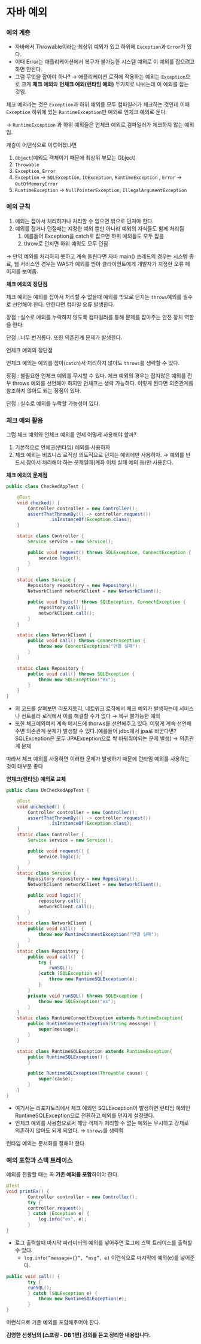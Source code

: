 # 자바 예외

### 예외 계층

- 자바에서 Throwable이라는 최상위 예외가 있고 하위에 `Exception`과 `Error`가 있다.
- 이때 Error는 애플리케이션에서 복구가 불가능한 시스템 예외로 이 예외를 잡으려고 하면 안된다.
- 그럼 무엇을 잡아야 하나? → 애플리케이션 로직에 적용하는 예외는 `Exception`으로 크게 **체크 예외**와 **언체크 예외(런타임 예외)** 두가지로 나뉘는데 이 예외를 잡는 것임.

체크 예외라는 것은 `Exception`과 하위 예외를 모두 컴파일러가 체크하는 것인데 이때 `Exception` 하위에 있는 `RuntimeException`만 예외로 언체크 예외로 둔다.

→ `RuntimeException` 과 하위 예외들은 언체크 예외로 컴파일러가 체크하지 않는 예외임.

계층이 어떤식으로 이루어졌냐면

1. `Object`(예외도 객체이기 때문에 최상위 부모는 Object)
2. `Throwable`
3. `Exception`, `Error`
4. `Exception` → `SQLException`, `IOException`, `RuntimeException` , `Error` → `OutOfMemoryError`
5. `RuntimeException` → `NullPointerException`, `IllegalArgumentException`

### 예외  규칙

1. 예외는 잡아서 처리하거나 처리할 수 없으면 밖으로 던져야 한다.
2. 예외를 잡거나 던질때는 지정한 예외 뿐만 아니라 예외의 자식들도 함께 처리됨
    1. 예를들어 Exception을 catch로 잡으면 하위 예외들도 모두 잡음
    2. throw로 던지면 하위 예외도 모두 던짐

→ 만약 예외를 처리하지 못하고 계속 돌린다면 자바 main() 쓰레드의 경우는 시스템 종료, 웹 서비스인 경우는 WAS가 예외를 받아 클라이언트에게 개발자가 지정한 오류 페이지를 보여줌.

**체크 예외의 장단점**

체크 예외는 예외를 잡아서 처리할 수 없을때 예외를 밖으로 던지는 `throws`예외를 필수로 선언해야 한다. 안한다면 컴파일 오류 발생한다.

장점 : 실수로 예외를 누락하지 않도록 컴파일러를 통해 문제를 잡아주는 안전 장치 역할을 한다.

단점 : 너무 번거롭다. 또한 의존관계 문제가 발생한다.

언체크 예외의 장단점

언체크 예외는 예외를 잡아(`catch`)서 처리하지 않아도 `throws`를 생략할 수 있다.

장점 : 불필요한 언체크 예외를 무시할 수 있다. 체크 예외의 경우는 잡지않은 예외를 전부 throws 예외를 선언해야 하지만 언체크는 생략 가능하다. 이렇게 된다면 의존관계를 참조하지 않아도 되는 장점이 있다.

단점 : 실수로 예외를 누락할 가능성이 있다.

### 체크 예외 활용

그럼 체크 예외와 언체크 예외를 언제 어떻게 사용해야 할까?

1. 기본적으로 언체크(런타임) 예외를 사용하자
2. 체크 예외는 비즈니스 로직상 의도적으로 던지는 예외에만 사용하자. → 예외를 반드시 잡아서 처리해야 하는 문제일때(계좌 이체 실패 예외 등)만 사용한다.

**체크 예외의 문제점**

```java
public class CheckedAppTest {

    @Test
    void checked() {
        Controller controller = new Controller();
        assertThatThrownBy(() -> controller.request())
                .isInstanceOf(Exception.class);
    }

    static class Controller {
        Service service = new Service();

        public void request() throws SQLException, ConnectException {
            service.logic();
        }
    }

    static class Service {
        Repository repository = new Repository();
        NetworkClient networkClient = new NetworkClient();

        public void logic() throws SQLException, ConnectException {
            repository.call();
            networkClient.call();
        }
    }

    static class NetworkClient {
        public void call() throws ConnectException {
            throw new ConnectException("연결 실패");
        }
    }

    static class Repository {
        public void call() throws SQLException {
            throw new SQLException("ex");
        }
    }
}
```

- 위 코드를 살펴보면 리포지토리, 네트워크 로직에서 체크 예외가 발생하는데 서비스나 컨트롤러 로직에서 이를 해결할 수가 없다 → 복구 불가능한 예외
- 또한 체크예외여서 계속 메서드에 thorws를 선언해주고 있다. 이렇게 계속 선언해주면 의존관계 문제가 발생할 수 있다.(예를들어 jdbc에서 jpa로 바꾼다면? SQLException은 모두 JPAException으로 싹 바꿔줘야되는 문제 발생)  → 의존관계 문제

따라서 체크 예외를 사용하면 이러한 문제가 발생하기 때문에 런타임 예외를 사용하는 것이 대부분 좋다

**언체크(런타임) 예외로 교체**

```java
public class UnCheckedAppTest {

    @Test
    void unchecked() {
        Controller controller = new Controller();
        assertThatThrownBy(() -> controller.request())
                .isInstanceOf(Exception.class);
    }
    static class Controller {
        Service service = new Service();

        public void request() {
            service.logic();
        }
    }
    static class Service {
        Repository repository = new Repository();
        NetworkClient networkClient = new NetworkClient();

        public void logic(){
            repository.call();
            networkClient.call();
        }
    }
    static class NetworkClient {
        public void call()  {
            throw new RuntimeConnectException("연결 실패");
        }
    }
    static class Repository {
        public void call()  {
            try {
                runSQL();
            }catch (SQLException e){
                throw new RuntimeSQLException(e);
            }
        }
        private void runSQL() throws SQLException {
            throw new SQLException("ex");
        }
    }
    static class RuntimeConnectException extends RuntimeException{
        public RuntimeConnectException(String message) {
            super(message);
        }
    }

    static class RuntimeSQLException extends RuntimeException{
        public RuntimeSQLException() {
        }

        public RuntimeSQLException(Throwable cause) {
            super(cause);
        }
    }
}
```

- 여기서는 리포지토리에서 체크 예외인 SQLException이 발생하면 런타임 예외인 RuntimeSQLException으로 전환하고 예외를 던지게 설정했다.
- 언체크 예외를 사용함으로써 해당 객체가 처리할 수 없는 예외는 무시하고 강제로 의존하지 않아도 되게 되었다. → `throws`를 생략함

런타임 예외는 문서화를 잘해야 한다.

### 예외 포함과 스택 트레이스

예외를 전활할 때는 꼭 **기존 예외를 포함**하여야 한다.

```java
@Test
void printEx() {
		Controller controller = new Controller();
		try {
		controller.request();
		} catch (Exception e) {
			log.info("ex", e);
		}
}
```

- 로그 출력할때 마지막 파라미터의 예외를 넣어주면 로그에 스택 트레이스를 출력할 수 있다.
    - `log.info(”message={}”, “msg”, e)` 이런식으로 마지막에 예외(e)를 넣어준다.

```java
public void call() {
		try {
		runSQL();
		} catch (SQLException e) {
			throw new RuntimeSQLException(e);
		}
}
```

이런식으로 기존 예외를 포함해주어야 한다.

**김영한 선생님의 [스프링 - DB 1편] 강의를 듣고 정리한 내용입니다.**